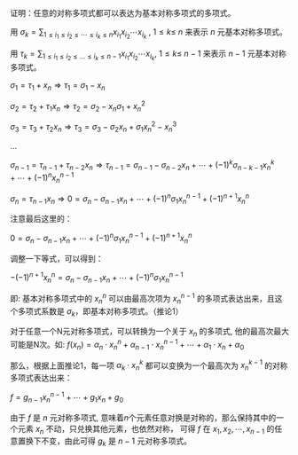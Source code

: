 证明：任意的对称多项式都可以表达为基本对称多项式的多项式。

用 $\sigma_k=\sum_{1\leq i_1\leq i_2\leq\cdots\leq i_k\leq n}x_{i_1}x_{i_2}\cdots x_{i_k}$ , $1\leq k\leq$ $n$ 来表示 $n$ 元基本对称多项式。

用 $\tau_k=\sum_{1\leq i_1\leq i_2\leq \dots\leq i_k\leq n-1}x_{i_1}x_{i_2}\cdots x_{i_k}$, $1\leq k\leq$ $n-1$ 来表示 $n-1$ 元基本对称多项式。

$\sigma_1=\tau_1+x_n\Rightarrow \tau_1=\sigma_1-x_n$

$\sigma_2=\tau_2+\tau_1 x_n\Rightarrow \tau_2=\sigma_2-x_n\sigma_1+x_n^2$

$\sigma_3=\tau_3+\tau_2 x_n\Rightarrow \tau_3=\sigma_3-\sigma_2 x_n+\sigma_1x_n^2-x_n^3$

...

$\sigma_{n-1}=\tau_{n-1}+\tau_{n-2}x_n\Rightarrow \tau_{n-1}=\sigma_{n-1}-\sigma_{n-2}x_n+\cdots+(-1)^k\sigma_{n-k-1}x_n^k+\cdots+(-1)^nx_n^{n-1}$

$\sigma_n=\tau_{n-1}x_n\Rightarrow 0=\sigma_n-\sigma_{n-1}x_n+\cdots+(-1)^n\sigma_1x_n^{n-1}+(-1)^{n+1}x_n^n$

注意最后这里的：

$0=\sigma_n-\sigma_{n-1}x_n+\cdots+(-1)^n\sigma_1x_n^{n-1}+(-1)^{n+1}x_n^n$

调整一下等式，可以得到：

$-(-1)^{n+1}x_n^n=\sigma_n-\sigma_{n-1}x_n+\cdots+(-1)^n\sigma_1x_n^{n-1}$

即: 基本对称多项式中的 $x_n^n$ 可以由最高次项为 $x_n^{n-1}$ 的多项式表达出来，且这个多项式系数是 $\sigma_k$，即基本对称多项式。（推论1）

对于任意一个N元对称多项式，可以转换为一个关于 $x_n$ 的多项式, 他的最高次最大可能是N次。如: $f(x_n) = \alpha_n \cdot x_n^n + \alpha_{n-1} \cdot x_n^{n-1} + \cdots +  \alpha_1 \cdot x_n + \alpha_0$

那么，根据上面推论1，每一项 $\alpha_{k} \cdot x_n^k$ 都可以变换为一个最高次为 $x_n^{k-1}$ 的对称多项式表达出来：

$f=g_{n-1}x_n^{n-1}+\cdots+g_1x_n+g_0$

由于 $f$ 是 $n$ 元对称多项式, 意味着$n$个元素任意对换是对称的，那么保持其中的一个元素 $x_n$ 不动，只兑换其他元素，也依然对称， 可得 $f$ 在 $x_1,x_2,\cdots, x_{n-1}$ 的任意置换下不变，由此可得 $g_k$ 是 $n-1$ 元对称多项式。

